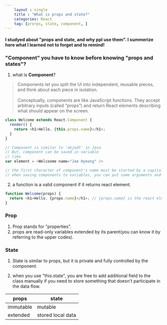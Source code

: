 ```yaml
---
    layout : single
    title : "What is props and state?"
    categories: React
    tag: [prorps, state, component, ]
---
```

#### I studyed about "props and state, and why ppl use them". I summerize here what I learned not to forget and to remind!

### "Component" you have to know before knowing "props and states"? 
1. what is <b>Component</b>?

> Components let you split the UI into independent, reusable pieces, and think about each piece in isolation. <br/><br>
Conceptually, components are like JavaScript functions. They accept arbitrary inputs (called “props”) and return React elements describing what should appear on the screen.

```javascript
class Welcome extends React.Component {
  render() {
    return <h1>Hello, {this.props.name}</h1>;
  }
}

// Component is similar to 'objedt' in Java
// But, component can be saved in variable 
// like
var element = <Welcoome name="Jae Hyeong" />

// the first character of component's name must be started by a capital letter.
// when saving components to variables, you can put some arguments and they are carried to the component and those arguments are used parameters as a 'props'. 
```
2. a function is a valid component if it returns react element.
```javascript
function Welcome(props) {
  return <h1>Hello, {props.name}</h1>; // {props.name} is the react element
}
```

### Prop
1. Prop stands for "properties".
2. props are read-only variables extended by its parent(you can know it by referring to the upper codes).


### State
1. State is similar to props, but it is private and fully controlled by the component.

2. when you use "this.state", you are free to add additional field to the class manually if you need to store something that doesn't participate in the data flow.


|props|state|
|----|----|
|immutable|mutable|
|extended|stored local data|

